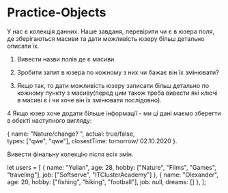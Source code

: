 # Practice-Objects
>
У нас є колекція данних. Наше завданя, перевірити чи є в юзера поля, де зберігаються масиви та дати можливість юзеру більш детально описати їх.
>
1. Вивести назви полів де є масиви. 
>
2. Зробити запит в юзера по кожному з них чи бажає він їх змінювати? 
>
3. Якщо так, то дати можливість юзеру записати більш детально по кожному пункту з масиву(перед цим також треба вивести які ключі в масиві є і чи хоче він їх змінювати послідовно). 
>
4 Якщо юзер хоче додати більше інформації - ми ці дані маємо зберегти в обєкті наступного вигляду:
>
{
    name: "Nature/change? ", 
    actual: true/false,  
    types: ["qwe", "qwe"], 
    closestTime: tomorrow/ 02.10.2020
}. 
>
Вивести фінальну колекцію після всіх змін.
>
let users = [
    {
        name: "Yulian",
        age: 28,
        hobby: ["Nature", "Films", "Games", "traveling"],
        job: ["Softserve", "ITClusterAcademy"]
    },
    {
        name: "Olexander",
        age: 20,
        hobby: ["fishing", "hiking", "football"],
        job: null,
        dreams: []
    },
];
